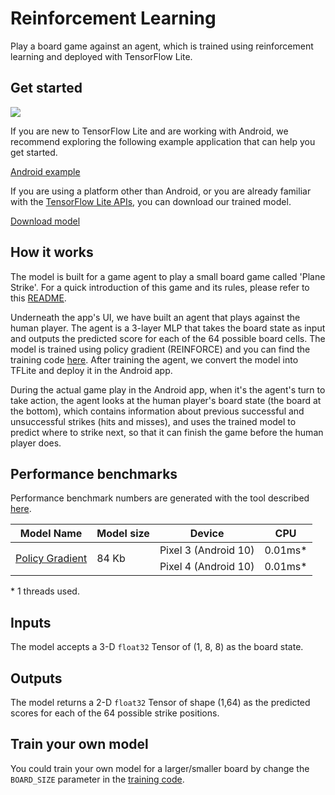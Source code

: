 # Reinforcement Learning

Play a board game against an agent, which is trained using reinforcement
learning and deployed with TensorFlow Lite.

## Get started

<img src="images/screenshot.gif" class="attempt-right" style="max-width: 300px">

If you are new to TensorFlow Lite and are working with Android, we recommend
exploring the following example application that can help you get started.

<a class="button button-primary" href="https://github.com/tensorflow/examples/tree/master/lite/examples/reinforcement_learning/android">Android
example</a>

If you are using a platform other than Android, or you are already familiar with
the [TensorFlow Lite APIs](https://www.tensorflow.org/api_docs/python/tf/lite),
you can download our trained model.

<a class="button button-primary" href="https://github.com/tensorflow/examples/blob/master/lite/examples/reinforcement_learning/android/app/src/main/assets/planestrike.tflite">Download
model</a>

## How it works

The model is built for a game agent to play a small board game called 'Plane
Strike'. For a quick introduction of this game and its rules, please refer to
this
[README](https://github.com/tensorflow/examples/tree/master/lite/examples/reinforcement_learning/android).

Underneath the app's UI, we have built an agent that plays against the human
player. The agent is a 3-layer MLP that takes the board state as input and
outputs the predicted score for each of the 64 possible board cells. The model
is trained using policy gradient (REINFORCE) and you can find the training code
[here](https://github.com/tensorflow/examples/blob/master/lite/examples/reinforcement_learning/ml).
After training the agent, we convert the model into TFLite and deploy it in the
Android app.

During the actual game play in the Android app, when it's the agent's turn to
take action, the agent looks at the human player's board state (the board at the
bottom), which contains information about previous successful and unsuccessful
strikes (hits and misses), and uses the trained model to predict where to strike
next, so that it can finish the game before the human player does.

## Performance benchmarks

Performance benchmark numbers are generated with the tool described
[here](https://www.tensorflow.org/lite/performance/benchmarks).

<table>
  <thead>
    <tr>
      <th>Model Name</th>
      <th>Model size </th>
      <th>Device </th>
      <th>CPU</th>
    </tr>
  </thead>
  <tr>
    <td rowspan = 2>
      <a href="https://github.com/tensorflow/examples/blob/master/lite/examples/reinforcement_learning/android/app/src/main/assets/planestrike.tflite">Policy Gradient</a>
    </td>
    <td rowspan = 2>
      84 Kb
    </td>
    <td>Pixel 3 (Android 10) </td>
    <td>0.01ms*</td>
  </tr>
   <tr>
     <td>Pixel 4 (Android 10) </td>
    <td>0.01ms*</td>
  </tr>
</table>

\* 1 threads used.

## Inputs

The model accepts a 3-D `float32` Tensor of (1, 8, 8) as the board state.

## Outputs

The model returns a 2-D `float32` Tensor of shape (1,64) as the predicted scores
for each of the 64 possible strike positions.

## Train your own model

You could train your own model for a larger/smaller board by change the
`BOARD_SIZE` parameter in the
[training code](https://github.com/tensorflow/examples/blob/master/lite/examples/reinforcement_learning/ml).
